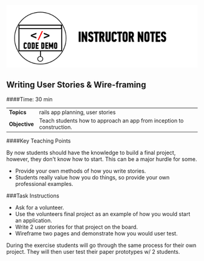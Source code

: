 ![Code Demo Notes](../assets/ICL_icons/instr_code_demo.png)

## Writing User Stories & Wire-framing
####Time: 30 min

| | |
| ------------- |:-------------|
| __Topics__ |rails app planning, user stories| 
| __Objective__ | Teach students how to approach an app from inception to construction.| 


####Key Teaching Points

By now students should have the knowledge to build a final project, however, they don't know how to start. This can be a major hurdle for some.

*	Provide your own methods of how you write stories. 
*	Students really value how you do things, so provide your own professional examples.

###Task Instructions

*	Ask for a volunteer. 
*	Use the volunteers final project as an example of how you would start an application.
*	Write 2 user stories for that project on the board. 
*	Wireframe two pages and demonstrate how you would user test.

During the exercise students will go through the same process for their own project. They will then user test their paper prototypes w/ 2 students. 



